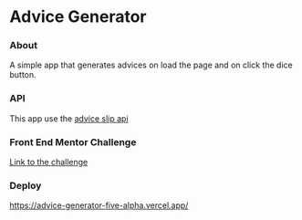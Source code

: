 # Advice Generator

### About
A simple app that generates advices on load the page and on click the dice button.

### API
This app use the [advice slip api](https://api.adviceslip.com/)

### Front End Mentor Challenge
[Link to the challenge](https://www.frontendmentor.io/challenges/advice-generator-app-QdUG-13db)

### Deploy
https://advice-generator-five-alpha.vercel.app/
